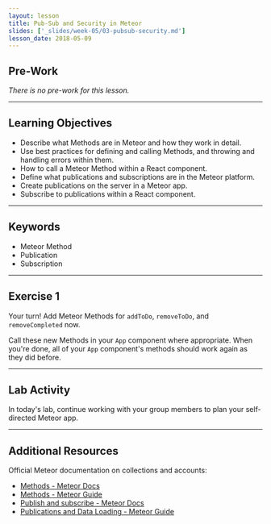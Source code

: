 ```yaml
---
layout: lesson
title: Pub-Sub and Security in Meteor
slides: ['_slides/week-05/03-pubsub-security.md']
lesson_date: 2018-05-09
---
```


## Pre-Work

_There is no pre-work for this lesson._

---

## Learning Objectives

* Describe what Methods are in Meteor and how they work in detail.
* Use best practices for defining and calling Methods, and throwing and handling errors within them.
* How to call a Meteor Method within a React component.
* Define what publications and subscriptions are in the Meteor platform.
* Create publications on the server in a Meteor app.
* Subscribe to publications within a React component.

---

## Keywords

* Meteor Method
* Publication
* Subscription

---

## Exercise 1

Your turn! Add Meteor Methods for `addToDo`, `removeToDo`, and `removeCompleted` now.

Call these new Methods in your `App` component where appropriate. When you're done, all of your `App` component's methods should work again as they did before.

---

## Lab Activity

In today's lab, continue working with your group members to plan your self-directed Meteor app.

---

## Additional Resources

Official Meteor documentation on collections and accounts:

* [Methods - Meteor Docs](https://docs.meteor.com/api/methods.html)
* [Methods - Meteor Guide](https://guide.meteor.com/methods.html)
* [Publish and subscribe - Meteor Docs](https://docs.meteor.com/api/pubsub.html)
* [Publications and Data Loading - Meteor Guide](https://guide.meteor.com/data-loading.html)
